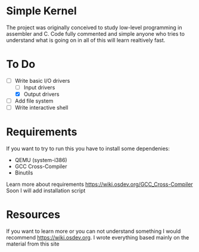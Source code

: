# Simple Kernel

The project was originally conceived to study low-level programming in assembler and C. Code fully commented and simple anyone who tries to understand what is going on in all of this will learn realtively fast.

# To Do

 - [ ] Write basic I/O drivers
    - [ ] Input drivers
    - [x] Output drivers
 - [ ] Add file system
 - [ ] Write interactive shell

# Requirements

If you want to try to run this you have to install some dependenies:
 - QEMU (system-i386)
 - GCC Cross-Compiler
 - Binutils

Learn more about requirements https://wiki.osdev.org/GCC_Cross-Compiler
Soon I will add installation script

# Resources

If you want to learn more or you can not understand something I would
recommend https://wiki.osdev.org. I wrote everything based mainly on the material from this site